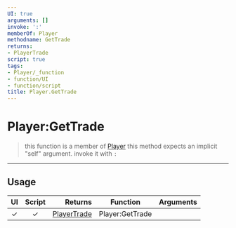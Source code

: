 ```yaml
---
UI: true
arguments: []
invoke: ':'
memberOf: Player
methodname: GetTrade
returns:
- PlayerTrade
script: true
tags:
- Player/_function
- function/UI
- function/script
title: Player.GetTrade
---
```

# Player:GetTrade
> this function is a member of [Player](civ-6/lua/Player.md)
> this method expects an implicit "self" argument. invoke it with `:`
-----
## Usage
|  UI | Script | Returns | Function | Arguments |
|:---:|:------:|-------:|:--------:|:---------|
|✓|✓|[PlayerTrade](civ-6/lua/PlayerTrade.md)|Player:GetTrade||
